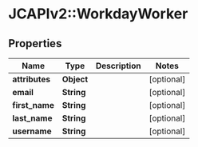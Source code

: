 # JCAPIv2::WorkdayWorker

## Properties
Name | Type | Description | Notes
------------ | ------------- | ------------- | -------------
**attributes** | **Object** |  | [optional] 
**email** | **String** |  | [optional] 
**first_name** | **String** |  | [optional] 
**last_name** | **String** |  | [optional] 
**username** | **String** |  | [optional] 


